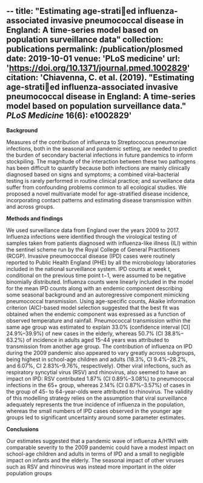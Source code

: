 --
title: "Estimating age-stratied influenza-associated invasive pneumococcal disease in England: A time-series model based on population surveillance data"
collection: publications
permalink: /publication/plosmed
date: 2019-10-01
venue: 'PLoS medicine'
url: 'https://doi.org/10.1371/journal.pmed.1002829'
citation: 'Chiavenna, C. et al. (2019). &quot;Estimating age-stratied influenza-associated invasive pneumococcal disease in England: A time-series model based on population surveillance data.&quot; <i>PLoS Medicine</i> 16(6): e1002829'
--

**Background**

Measures of the contribution of influenza to Streptococcus pneumoniae infections, both in the seasonal and pandemic setting, are needed to predict the burden of secondary bacterial infections in future pandemics to inform stockpiling. The magnitude of the interaction between these two pathogens has been difficult to quantify because both infections are mainly clinically diagnosed based on signs and symptoms; a combined viral–bacterial testing is rarely performed in routine clinical practice; and surveillance data suffer from confounding problems common to all ecological studies. We proposed a novel multivariate model for age-stratified disease incidence, incorporating contact patterns and estimating disease transmission within and across groups.

**Methods and findings**

We used surveillance data from England over the years 2009 to 2017. Influenza infections were identified through the virological testing of samples taken from patients diagnosed with influenza-like illness (ILI) within the sentinel scheme run by the Royal College of General Practitioners (RCGP). Invasive pneumococcal disease (IPD) cases were routinely reported to Public Health England (PHE) by all the microbiology laboratories included in the national surveillance system. IPD counts at week t, conditional on the previous time point t−1, were assumed to be negative binomially distributed. Influenza counts were linearly included in the model for the mean IPD counts along with an endemic component describing some seasonal background and an autoregressive component mimicking pneumococcal transmission. Using age-specific counts, Akaike information criterion (AIC)-based model selection suggested that the best fit was obtained when the endemic component was expressed as a function of observed temperature and rainfall. Pneumococcal transmission within the same age group was estimated to explain 33.0% (confidence interval [CI] 24.9%–39.9%) of new cases in the elderly, whereas 50.7% (CI 38.8%–63.2%) of incidence in adults aged 15–44 years was attributed to transmission from another age group. The contribution of influenza on IPD during the 2009 pandemic also appeared to vary greatly across subgroups, being highest in school-age children and adults (18.3%, CI 9.4%–28.2%, and 6.07%, CI 2.83%–9.76%, respectively). Other viral infections, such as respiratory syncytial virus (RSV) and rhinovirus, also seemed to have an impact on IPD: RSV contributed 1.87% (CI 0.89%–3.08%) to pneumococcal infections in the 65+ group, whereas 2.14% (CI 0.87%–3.57%) of cases in the group of 45- to 64-year-olds were attributed to rhinovirus. The validity of this modelling strategy relies on the assumption that viral surveillance adequately represents the true incidence of influenza in the population, whereas the small numbers of IPD cases observed in the younger age groups led to significant uncertainty around some parameter estimates.

**Conclusions**

Our estimates suggested that a pandemic wave of influenza A/H1N1 with comparable severity to the 2009 pandemic could have a modest impact on school-age children and adults in terms of IPD and a small to negligible impact on infants and the elderly. The seasonal impact of other viruses such as RSV and rhinovirus was instead more important in the older population groups
